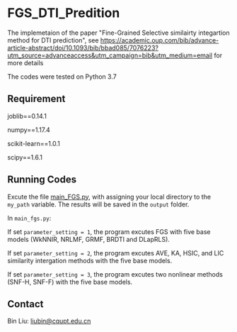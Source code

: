 # FGS_DTI_Predition
The implemetaion of the paper "Fine-Grained Selective similairty integartion method for DTI prediction", see https://academic.oup.com/bib/advance-article-abstract/doi/10.1093/bib/bbad085/7076223?utm_source=advanceaccess&utm_campaign=bib&utm_medium=email for more details

The codes were tested on Python 3.7

## Requirement ##

joblib==0.14.1

numpy==1.17.4

scikit-learn==1.0.1

scipy==1.6.1

## Running Codes ##

Excute the file [main_FGS.py](https://github.com/Nanfeizhilu/FGS_DTI_Predition/blob/main/Codes_FGS/main_FGS.py), with assigning your local directory to the `my_path` variable. The results will be saved in the `output` folder.

In `main_fgs.py`: 

If set `parameter_setting = 1`, the program excutes FGS with five base models (WkNNIR, NRLMF, GRMF, BRDTI and DLapRLS).

If set `parameter_setting = 2`, the program excutes AVE, KA, HSIC, and LIC similarity intergation methods with the five base models.

If set `parameter_setting = 3`, the program excutes two nonlinear methods (SNF-H, SNF-F) with the five base models.

## Contact ##
Bin Liu: [liubin@cqupt.edu.cn](liubin@cqupt.edu.cn)
